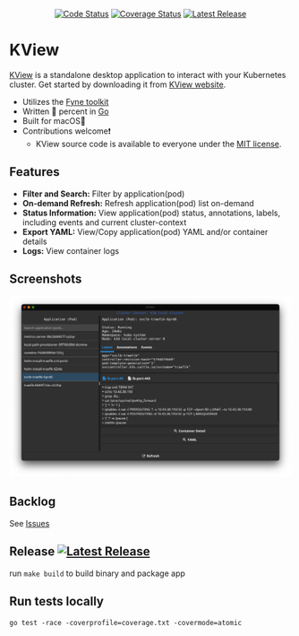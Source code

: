 <p align="center">
  <a href="https://goreportcard.com/report/github.com/michaeljsaenz/kview"><img src="https://goreportcard.com/badge/github.com/michaeljsaenz/kview" alt="Code Status" ></a>
  <a href="https://codecov.io/gh/michaeljsaenz/kview"><img src="https://codecov.io/gh/michaeljsaenz/kview/branch/main/graph/badge.svg?token=FF4ZXBZCBC" alt='Coverage Status' /></a>
  <a href="https://img.shields.io/github/v/release/michaeljsaenz/kview?include_prereleases" title="Latest Release" rel="nofollow"><img src="https://img.shields.io/github/v/release/michaeljsaenz/kview?include_prereleases" alt="Latest Release"></a>
</p>

# KView
[KView](https://kview.app) is a standalone desktop application to interact with your Kubernetes cluster.  Get started by downloading it from [KView website](https://kview.app).
- Utilizes the [Fyne toolkit](https://fyne.io/)
- Written :100: percent in [Go](https://go.dev/)
- Built for macOS:apple:
- Contributions welcome:exclamation:
  - KView source code is available to everyone under the [MIT license](./LICENSE).

## Features
- **Filter and Search:**  Filter by application(pod)
- **On-demand Refresh:** Refresh application(pod) list on-demand
- **Status Information:** View application(pod) status, annotations, labels, including events and current cluster-context
- **Export YAML:**  View/Copy application(pod) YAML and/or container details
- **Logs:** View container logs

## Screenshots
![Screenshot](screenshot.png)

## Backlog
See [Issues](https://github.com/michaeljsaenz/kview/issues)

## Release <a href="https://img.shields.io/github/v/release/michaeljsaenz/kview?include_prereleases" title="Latest Release" rel="nofollow"><img src="https://img.shields.io/github/v/release/michaeljsaenz/kview?include_prereleases" alt="Latest Release"></a>

run `make build` to build binary and package app

## Run tests locally
```
go test -race -coverprofile=coverage.txt -covermode=atomic
```

